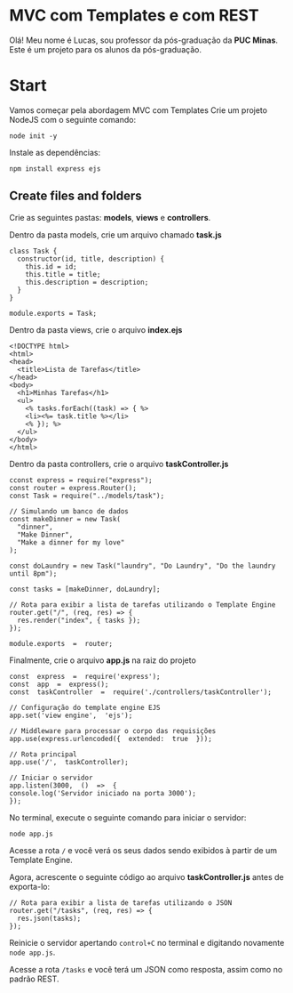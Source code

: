 # MVC com Templates e com REST

Olá! Meu nome é Lucas, sou professor da pós-graduação da **PUC Minas**. Este é um projeto para os alunos da pós-graduação.

# Start

Vamos começar pela abordagem MVC com Templates
Crie um projeto NodeJS com o seguinte comando:

```
node init -y
```

Instale as dependências:

```
npm install express ejs
```

## Create files and folders

Crie as seguintes pastas: **models**, **views** e **controllers**.

Dentro da pasta models, crie um arquivo chamado **task.js**

```
class Task {
  constructor(id, title, description) {
    this.id = id;
    this.title = title;
    this.description = description;
  }
}

module.exports = Task;
```

Dentro da pasta views, crie o arquivo **index.ejs**

```
<!DOCTYPE html>
<html>
<head>
  <title>Lista de Tarefas</title>
</head>
<body>
  <h1>Minhas Tarefas</h1>
  <ul>
    <% tasks.forEach((task) => { %>
    <li><%= task.title %></li>
    <% }); %>
  </ul>
</body>
</html>
```

Dentro da pasta controllers, crie o arquivo **taskController.js**

```
cconst express = require("express");
const router = express.Router();
const Task = require("../models/task");

// Simulando um banco de dados
const makeDinner = new Task(
  "dinner",
  "Make Dinner",
  "Make a dinner for my love"
);

const doLaundry = new Task("laundry", "Do Laundry", "Do the laundry until 8pm");

const tasks = [makeDinner, doLaundry];

// Rota para exibir a lista de tarefas utilizando o Template Engine
router.get("/", (req, res) => {
  res.render("index", { tasks });
});

module.exports  =  router;
```

Finalmente, crie o arquivo **app.js** na raiz do projeto

```
const  express  =  require('express');
const  app  =  express();
const  taskController  =  require('./controllers/taskController');

// Configuração do template engine EJS
app.set('view engine',  'ejs');

// Middleware para processar o corpo das requisições
app.use(express.urlencoded({  extended:  true  }));

// Rota principal
app.use('/',  taskController);

// Iniciar o servidor
app.listen(3000,  ()  =>  {
console.log('Servidor iniciado na porta 3000');
});
```

No terminal, execute o seguinte comando para iniciar o servidor:

```
node app.js
```

Acesse a rota ```/``` e você verá os seus dados sendo exibidos à partir de um Template Engine.

Agora, acrescente o seguinte código ao arquivo **taskController.js** antes de exporta-lo:

```
// Rota para exibir a lista de tarefas utilizando o JSON
router.get("/tasks", (req, res) => {
  res.json(tasks);
});
```

Reinicie o servidor apertando ```control+C``` no terminal e digitando novamente ```node app.js```.

Acesse a rota ```/tasks``` e você terá um JSON como resposta, assim como no padrão REST.
